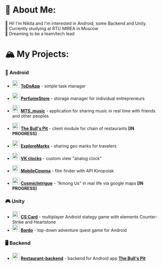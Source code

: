 # 💫 About Me:
👋 Hi! I'm Nikita and I'm interested in Android, some Backend and Unity. </br>
🏫 Currently studying at RTU MIREA in Moscow </br>
🎯 Dreaming to be a team/tech lead


# 🏔️ My Projects:
### 📱 Android
- <img src="https://github.com/Towich/Towich/assets/100920758/9440446b-3a1a-4965-b917-0eca77761ec3" width="24"> **[ToDoApp](https://github.com/Towich/ToDoApp)** - simple task manager

- <img src="https://github.com/Towich/Towich/assets/100920758/2a8a9f31-7858-445a-9936-c43c8653ecae" width="24"> **[PerfumeStore](https://github.com/Towich/PerfumeStore)** - storage manager for individual entrepreneurs
  
- <img src="https://github.com/Towich/Towich/assets/100920758/c0384491-00c7-4eeb-b247-1e2fa0b20f1d" width="24"> **[MTS_music](https://github.com/Towich/MTS_music)** - application for sharing music in real time with friends and other peoples

- <img src="https://github.com/Towich/Towich/assets/100920758/e233a6a6-fece-4fed-8e7b-42fa82b7777b" width="24"> **[The Bull's Pit](https://github.com/arinstotle/FoodOrderApp)** - client module for chain of restaurants **[IN PROGRESS]**

- <img src="https://github.com/Towich/Towich/assets/100920758/2db69e1f-aa19-43fe-976d-27c0ed0dddd4" width="24"> **[ExploreMarks](https://github.com/Towich/ExploreMarks)** - sharing geo marks for travelers

- <img src="https://github.com/Towich/Towich/assets/100920758/2286c9e1-9817-4c39-9eda-2eed852875db" width="24"> **[VK clocks](https://github.com/Towich/VK-clocks)** - custom view "analog clock"

- <img src="https://github.com/Towich/KinopoiskDev/assets/100920758/3a98984a-3e1b-49d8-9aca-723475296189" width="24"> **[MobileCinema](https://github.com/Towich/MobileCinema)** - film finder with API Kinopoisk

- <img src="https://github.com/Towich/Towich/assets/100920758/d2947204-b0bc-43c1-9684-a2c42d081775" width="24"> **[CosmicIntrigue](https://github.com/Towich/CosmicIntrigue)** - "Among Us" in real life via google maps **[IN PROGRESS]**



### 🎮 Unity
- <img src="https://user-images.githubusercontent.com/100920758/229600348-32bd917c-3879-4042-9244-22b20e682c23.png" width="24"> **[CS Card](https://github.com/Towich/CS_Card)** - multiplayer Android stategy game with elements Counter-Strike and Heartstone 
- <img src="https://github.com/Towich/Towich/assets/100920758/a6c10e3b-8255-483d-a611-a898ad07ed54" width="24"> **[Bardo](https://github.com/Towich/Bardo)** - top-down adventure quest game for Android

### 🖥️ Backend
- <img src="https://github.com/Towich/Towich/assets/100920758/e233a6a6-fece-4fed-8e7b-42fa82b7777b" width="24"> **[Restaurant-backend](https://github.com/Towich/restaurant-backend)** - backend for Android app **[The Bull's Pit](https://github.com/arinstotle/FoodOrderApp)**


<!-- Proudly created with GPRM ( https://gprm.itsvg.in ) -->

